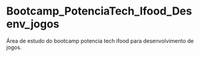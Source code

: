 # Bootcamp_PotenciaTech_Ifood_Desenv_jogos
Área de estudo do bootcamp potencia tech ifood para desenvolvimento de jogos.
